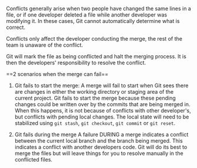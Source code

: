 Conflicts generally arise when two people have changed the same lines in a file, or if one developer deleted a file while another developer was modifying it. In these cases, Git cannot automatically determine what is correct. 

Conflicts only affect the developer conducting the merge, the rest of the team is unaware of the conflict. 

Git will mark the file as being conflicted and halt the merging process. It is then the developers' responsibility to resolve the conflict.

==2 scenarios when the merge can fail==

 1. Git fails to start the merge:
    A merge will fail to start when Git sees there are changes in either the working directory or staging area of the current project. Git fails to start the merge because these pending changes could be written over by the commits that are being merged in.
    When this happens, it is not because of conflicts with other developer's, but conflicts with pending local changes. The local state will need to be stabilized using `git stash`, `git checkout`, `git commit` or `git reset`.

2. Git fails during the merge
   A failure DURING a merge indicates a conflict between the current local branch and the branch being merged. This indicates a conflict with another developers code. Git will do its best to merge the files but will leave things for you to resolve manually in the conflicted files.